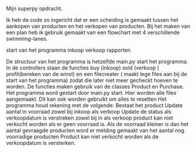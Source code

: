Mijn superpy opdracht.

Ik heb de code zo ingericht dat er een scheiding is gemaakt tussen het aankopen van producten en het verkopen van producten. Bij het maken van een plan heb ik gebruik gemaakt van een flowchart met 4 verschillende swimming-lanes.

start van het programma
inkoop
verkoop
rapporten

De structuur van het programma is hetzelfde
main.py start het programma.
In de controllers staan de functies buy (inkoop) sold (verkoop ) profit(bereken van de winst) en een filecreater ( maakt lege files aan bij de start van het programma)
zodat die later niet meer gecheckt hoeven te worden.
De functies maken gebruik van de classes Product en Purchase.
Het programma word gestart door main.py start.
Hier worden alle files aangemaakt. Dit kan ook worden gebruikt om alles te resetten
Het programma houd rekening met de volgende:
Bestaat het product
Update aantal in voorraad zowel bij inkoop als verkoop
Update de status als verkoopdatum is verstreken zowel bij in als verkoop
product kan niet verkocht worden als er geen voorraad is.
Als de voorraad kleiner is dan het aantal gevraagde producten word er melding gemaakt van het aantal nog voorradige producten
Product kan niet verkocht worden als de verkoopdatum is versterken.

